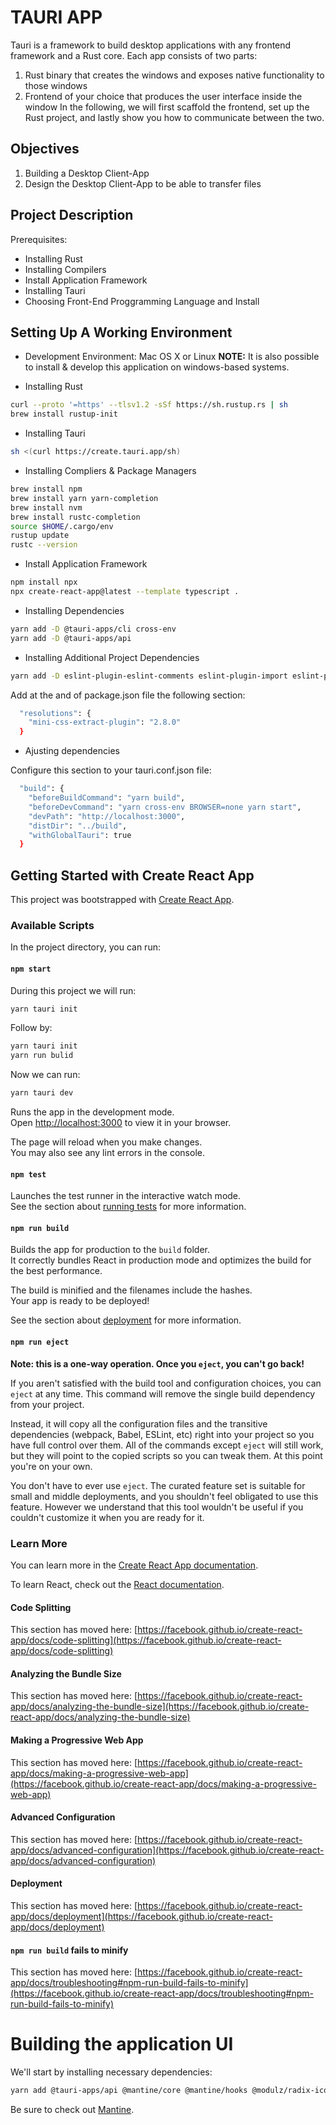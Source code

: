 # TAURI APP

Tauri is a framework to build desktop applications with any frontend framework and a Rust core. Each app consists of two parts:

1. Rust binary that creates the windows and exposes native functionality to those windows
2. Frontend of your choice that produces the user interface inside the window
In the following, we will first scaffold the frontend, set up the Rust project, and lastly show you how to communicate between the two.

## Objectives

1. Building a Desktop Client-App
2. Design the Desktop Client-App to be able to transfer files

## Project Description

Prerequisites:

- Installing Rust
- Installing Compilers
- Install Application Framework
- Installing Tauri
- Choosing Front-End Proggramming Language and Install

## Setting Up A Working Environment

- Development Environment: Mac OS X or Linux
  __NOTE:__ It is also possible to install & develop this application on
  windows-based systems.

- Installing Rust

```sh
curl --proto '=https' --tlsv1.2 -sSf https://sh.rustup.rs | sh
brew install rustup-init
```

- Installing Tauri

```sh
sh <(curl https://create.tauri.app/sh)
```

- Installing Compliers & Package Managers

```sh
brew install npm
brew install yarn yarn-completion
brew install nvm
brew install rustc-completion
source $HOME/.cargo/env
rustup update
rustc --version

```

- Install Application Framework

```sh
npm install npx
npx create-react-app@latest --template typescript .
```

- Installing Dependencies

```sh
yarn add -D @tauri-apps/cli cross-env
yarn add -D @tauri-apps/api
```

- Installing Additional Project Dependencies

```sh
yarn add -D eslint-plugin-eslint-comments eslint-plugin-import eslint-plugin-jsx-a11y eslint-plugin-promise eslint-plugin-react eslint-plugin-react-hooks postcss prettier eslint-config-prettier
```

Add at the and of package.json file the following section:

```sh
  "resolutions": {
    "mini-css-extract-plugin": "2.8.0"
  }
```

- Ajusting dependencies

Configure this section to your tauri.conf.json file:

```sh
  "build": {
    "beforeBuildCommand": "yarn build",
    "beforeDevCommand": "yarn cross-env BROWSER=none yarn start",
    "devPath": "http://localhost:3000",
    "distDir": "../build",
    "withGlobalTauri": true
  }
```

## Getting Started with Create React App

This project was bootstrapped with [Create React App](https://github.com/facebook/create-react-app).

### Available Scripts

In the project directory, you can run:

#### `npm start`

During this project we will run:

```sh
yarn tauri init
```

Follow by:

```sh
yarn tauri init
yarn run bulid
```

Now we can run:

```sh
yarn tauri dev
```

Runs the app in the development mode.\
Open [http://localhost:3000](http://localhost:3000) to view it in your browser.

The page will reload when you make changes.\
You may also see any lint errors in the console.

#### `npm test`

Launches the test runner in the interactive watch mode.\
See the section about [running tests](https://facebook.github.io/create-react-app/docs/running-tests) for more information.

#### `npm run build`

Builds the app for production to the `build` folder.\
It correctly bundles React in production mode and optimizes the build for the best performance.

The build is minified and the filenames include the hashes.\
Your app is ready to be deployed!

See the section about [deployment](https://facebook.github.io/create-react-app/docs/deployment) for more information.

#### `npm run eject`

**Note: this is a one-way operation. Once you `eject`, you can't go back!**

If you aren't satisfied with the build tool and configuration choices, you can `eject` at any time. This command will remove the single build dependency from your project.

Instead, it will copy all the configuration files and the transitive dependencies (webpack, Babel, ESLint, etc) right into your project so you have full control over them. All of the commands except `eject` will still work, but they will point to the copied scripts so you can tweak them. At this point you're on your own.

You don't have to ever use `eject`. The curated feature set is suitable for small and middle deployments, and you shouldn't feel obligated to use this feature. However we understand that this tool wouldn't be useful if you couldn't customize it when you are ready for it.

### Learn More

You can learn more in the [Create React App documentation](https://facebook.github.io/create-react-app/docs/getting-started).

To learn React, check out the [React documentation](https://reactjs.org/).

#### Code Splitting

This section has moved here: [https://facebook.github.io/create-react-app/docs/code-splitting](https://facebook.github.io/create-react-app/docs/code-splitting)

#### Analyzing the Bundle Size

This section has moved here: [https://facebook.github.io/create-react-app/docs/analyzing-the-bundle-size](https://facebook.github.io/create-react-app/docs/analyzing-the-bundle-size)

#### Making a Progressive Web App

This section has moved here: [https://facebook.github.io/create-react-app/docs/making-a-progressive-web-app](https://facebook.github.io/create-react-app/docs/making-a-progressive-web-app)

#### Advanced Configuration

This section has moved here: [https://facebook.github.io/create-react-app/docs/advanced-configuration](https://facebook.github.io/create-react-app/docs/advanced-configuration)

#### Deployment

This section has moved here: [https://facebook.github.io/create-react-app/docs/deployment](https://facebook.github.io/create-react-app/docs/deployment)

#### `npm run build` fails to minify

This section has moved here: [https://facebook.github.io/create-react-app/docs/troubleshooting#npm-run-build-fails-to-minify](https://facebook.github.io/create-react-app/docs/troubleshooting#npm-run-build-fails-to-minify)

# Building the application UI

We'll start by installing necessary dependencies:

```sh
yarn add @tauri-apps/api @mantine/core @mantine/hooks @modulz/radix-icons react-router-dom
```

Be sure to check out [Mantine](https://mantine.dev/).
